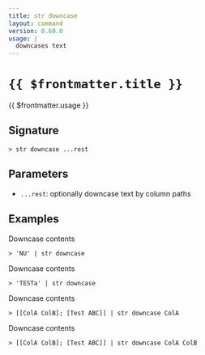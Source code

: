 ```yaml
---
title: str downcase
layout: command
version: 0.60.0
usage: |
  downcases text
---
```


# `{{ $frontmatter.title }}`

<div style='white-space: pre-wrap;'>{{ $frontmatter.usage }}</div>

## Signature

`> str downcase ...rest`

## Parameters

- `...rest`: optionally downcase text by column paths

## Examples

Downcase contents

```shell
> 'NU' | str downcase
```

Downcase contents

```shell
> 'TESTa' | str downcase
```

Downcase contents

```shell
> [[ColA ColB]; [Test ABC]] | str downcase ColA
```

Downcase contents

```shell
> [[ColA ColB]; [Test ABC]] | str downcase ColA ColB
```
